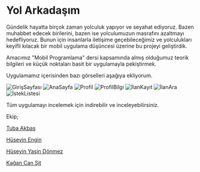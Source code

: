 # Yol Arkadaşım

Gündelik hayatta birçok zaman yolculuk yapıyor ve seyahat ediyoruz. Bazen muhabbet edecek birilerini, bazen ise yolculumuzun masrafını azaltmayı hedefliyoruz. Bunun için insanlarla iletişime geçebileceğimiz ve yolculukları keyifli kılacak bir mobil uygulama düşüncesi üzerine bu projeyi geliştirdik.

Amacımız "Mobil Programlama" dersi kapsamında almış olduğumuz teorik bilgileri ve küçük noktaları basit bir uygulamayla pekiştirmek.

Uygulamamız içerisinden bazı görselleri aşağıya ekliyorum.

![GirişSayfası](https://github.com/KaganCanSit/MobilProject_YolArkadasim/blob/main/Image/App/00.JPG)
![AnaSayfa](https://github.com/KaganCanSit/MobilProject_YolArkadasim/blob/main/Image/App/01.JPG)
![Profil](https://github.com/KaganCanSit/MobilProject_YolArkadasim/blob/main/Image/App/02.JPG)
![ProfilBilgi](https://github.com/KaganCanSit/MobilProject_YolArkadasim/blob/main/Image/App/03.JPG)
![İlanKayıt](https://github.com/KaganCanSit/MobilProject_YolArkadasim/blob/main/Image/App/04.JPG)
![İlanAra](https://github.com/KaganCanSit/MobilProject_YolArkadasim/blob/main/Image/App/05.JPG)
![İstekListesi](https://github.com/KaganCanSit/MobilProject_YolArkadasim/blob/main/Image/App/06.JPG)

Tüm uygulamayı incelemek için indirebilir ve inceleyebilirsiniz.

Ekip;

[Tuba Akbaş](https://github.com/tubakbas)

[Hüseyin Engin](https://github.com/huseyin0709) 

[Hüseyin Yasin Dönmez](https://github.com/hydonmez) 

[Kağan Can Şit](https://github.com/KaganCanSit)
